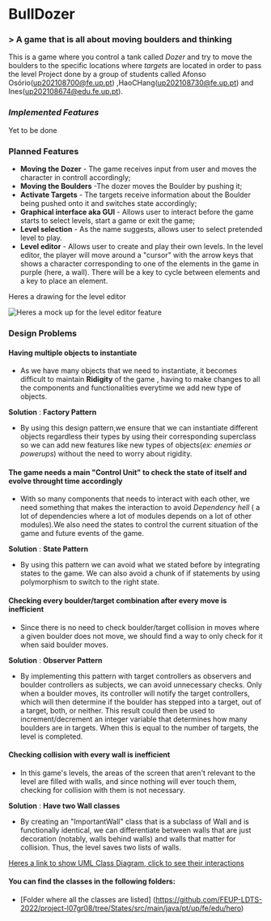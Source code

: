 # BullDozer
### > A game that is all about moving boulders and thinking

This is a game where you control a tank called _Dozer_ and try to move the boulders to the specific locations where _targets_ are located in order to pass the level
Project done by a group of students called Afonso Osório(up202108700@fe.up.pt) ,HaoCHang(up202108730@fe.up.pt) and Ines(up202108674@edu.fe.up.pt).

### _Implemented Features_
Yet to be done

### Planned Features
- **Moving the Dozer** - The game receives input from user and moves the character in controll accordingly;
- **Moving the Boulders** -The dozer moves the Boulder by pushing it;
- **Activate Targets** - The targets receive information about the Boulder being pushed onto it and switches state accordingly;
- **Graphical interface aka GUI** - Allows user to interact before the game starts to select levels, start a game or exit the game;
- **Level selection** - As the name suggests, allows user to select pretended level to play.
- **Level editor** - Allows user to create and play their own levels. In the level editor, the player will move around a "cursor" with the arrow keys that shows a character corresponding to one of the elements in the game in purple (here, a wall). There will be a key to cycle between elements and a key to place an element.

Heres a drawing for the level editor

![Heres a mock up for the level editor feature](https://cdn.discordapp.com/attachments/1030861260406935632/1045265120147820544/image.png)

### Design Problems

#### **Having multiple objects to instantiate**

- As we have many objects that we need to instantiate, it becomes difficult to maintain **Ridigity** of the game , having to make changes to all the components and functionalities everytime we add new type of objects.

**Solution** : **Factory Pattern**

- By using this design pattern,we ensure that we can instantiate different objects regardless their types by using their corresponding superclass so we can add new features like new types of objects(_ex: enemies or powerups_) without the need to worry about rigidity.

#### **The game needs a main "Control Unit" to check the state of itself and evolve throught time accordingly** 

- With so many components that needs to interact with each other, we need something that makes the interaction to avoid _Dependency hell_ ( a lot of dependencies where a lot of modules depends on a lot of other modules).We also need the states to control the current situation of the game and future events of the game.

**Solution** : **State Pattern**

- By using this pattern we can avoid what we stated before by integrating states to the game. We can also avoid a chunk of if statements by using polymorphism to switch to the right state.

#### **Checking every boulder/target combination after every move is inefficient**

- Since there is no need to check boulder/target collision in moves where a given boulder does not move, we should find a way to only check for it when said boulder moves.

**Solution** : **Observer Pattern**

- By implementing this pattern with target controllers as observers and boulder controllers as subjects, we can avoid unnecessary checks. Only when a boulder moves, its controller will notify the target controllers, which will then determine if the boulder has stepped into a target, out of a target, both, or neither. This result could then be used to increment/decrement an integer variable that determines how many boulders are in targets. When this is equal to the number of targets, the level is completed.

#### **Checking collision with every wall is inefficient**

- In this game's levels, the areas of the screen that aren't relevant to the level are filled with walls, and since nothing will ever touch them, checking for collision with them is not necessary.

**Solution** : **Have two Wall classes**

- By creating an "ImportantWall" class that is a subclass of Wall and is functionally identical, we can differentiate between walls that are just decoration (notably, walls behind walls) and walls that matter for collision. Thus, the level saves two lists of walls.

[Heres a link to show UML Class Diagram, click to see their interactions](https://viewer.diagrams.net/?tags=%7B%7D&highlight=0000ff&edit=_blank&layers=1&nav=1&title=LdtsUml.drawio#R7V1bc9s2Fv41nnEfpCF4FR9txXGztZu0dpx2XzqMBNtMKNGhqNjur1%2FwAooEjkSKAkAli8xO16IoiuL34eDcz4k1XbxcJsHT43U8x9GJacxfTqw3J6ZpTnyX%2FF925LU8Yth2ceQhCefFMbQ5cBP%2Bi8uDRnl0Hc7xqjhWHkrjOErDp1Xj07N4ucSztHEsSJL4ufnZ%2BzhqfutT8IC5AzezIOKPfgrn6WNxdGJ6m%2BO%2F4vDhkX4zcv3inUVATy6%2FevUYzOPn2iHr4sSaJnGcFn8tXqY4yp4efS6f3r1%2Biq6%2Bupf%2F%2BWP1Lfh4%2Ftvt73ej4mJv9%2FlI9RMSvEx7Xzq%2BstHt7eXycurNLu%2FW7nlofRuh8jF8D6J1%2BcDO43U0x0n5m9NX%2BiBXz%2BEiCpbk1fl9vExvyncQeT17DKP5VfAar7PbW6XB7Ct9df4YJ%2BG%2F5PwgKk8mbydpyRPTza4WRtE0juKEHFjG%2BRdsPnSTXYy8YZCjCV6Rj32gjwExh66Dl8aJV8EqLQ%2FM4igKnlbh5%2BqWF0HyEC7P4zSNF%2BVJHZ9yicZ3nKT4pcax8qlf4niB0%2BSVnFK%2Ba3klgcolhMxJeeB5Q0hET3qskdEtjwXlGniorr3BmfxRQr0H7HRV1GD%2FEK%2FCNIyX%2B%2BAeROHDkvw9I0%2BMMMY6zx5KSNbeWflGGj8dTI%2Bfigu21eSCZwNUcAEqmIY0LpgcF17IyxPrLPsk%2BfksIchPTXOgkvgrZhYusJYpSSJ8n26lyOopmIXLh6v8nDf25sif5SPIDsXks%2FdRLoIfw%2FkcLzN44zRIgwLLDLinmNxy%2Foicc%2FI%2F8tCmxtg5cciNT8lrtHlN%2FpednqTTeEl%2BSxDmSGNClGeckQXgwO611E4Cuoe6HTG3ZUE%2B4SB%2F1ZDLhNzpusylQW5xkHMoR2GOXoEyVZZQL4gXBKwIbzC9zSB%2FM0Ic7haPuwVgHAWfcVRtUdabpDiXwb4N3iZ%2Fw%2BUjTkKpsHt2N9iRezjsH%2F55cb94o%2BfVb86Hf2do%2Buv65XKEeNgfcPrX6S96ucvE3e%2B43C0Bm%2FqVuTy7v3n3zXs7WieP0fsv6AaNLB%2FC%2FW%2BNu1zckdkReFsW8PTCNeDxt3UQrU6p9NxQ4JzY4TjgNX5Ng0Np4CqkAXjPFk%2BDW2LlYH7Na7O%2BpymHGKseIZMH3QZAd0xZoPNq%2Facg%2B5iGXBDkEw5zwJSbSMIclPf0Bnbp9Xg5P8s8qeTV5yjOQDgnh0rgkFu8fBtmX5w%2Fvsd0QSFO4vVyjuflG%2FglTP%2FK%2FiYCtnj1d%2B2dNy%2F1F69bsdjJ3VW8TmZ41w8uPZZ43vD7bsXMGNu2YzVgG3lou3hOcBSk4fem9xiCrfzGD3GuSdGv81GTIRZj0BW%2Fr%2FxQ3VvLXscYI8ud2ETMOKZr%2Bn7jso45Nmr%2FbMdpfkuay%2Fod3%2FIK%2Frz4%2Fn6FG5%2FIOVk91P52CL8dnUzNk7PzG5x8Dwne5MU5oYobZYLmc0L%2Beih26PIIPXAVZJ7GJT1O7uXz5lyG9jUayxIIPiMQRtDGjyB5IGDjBx%2B0wz3oa7xc6y1A3K5vc5ADmMva90HM%2BS1gngTPp5cf3210%2FbuYXEIr%2BpQMO9fOQY5cCHlTgHtneffP7MvEfT9Ft97sbWrdf%2FvyeeTzez3ZFulqJk%2FkMX6Il0F0sTnKbOmbc67i3EeXracvOE1fy1UdrNO4qRNQLYD%2B%2FXdDI4C1APLgk9dCdSDbFT1QfBJZiB7YfDh%2F1fj0B5yE5KllcaYeK7yuV8CesnKjLrbOHZoK3TRbFZDOmsRhHj6bW%2F0XEV7gbO1oqS9I6lfRt11hO6UyH%2FEb%2FdYIrhbz8Io5SjkP3rJtblvkd%2B%2Fwc5asUejD5cGtKrEWAL3VPiZwP3JQRx%2BfNFXf5kVArvfhSvxPtQq4p2yoFtpRBvNhrZXP5bkMFpgKBi0BZEkAC4ryKVUCHH5b0JZfL8tPSA6PUpXA5Zf9m%2FhfnNyFet0LXfeI0f1Hpj8ZeN27W9Z9TgC97e%2B%2F%2Ft0fcP3z2l8W7NPLX%2FDyN2mw6IiW%2FxaHbxHs1at%2F79V%2F1I5f%2BJahuo2sbEOvf8Hr32bjPdbw8R4%2BzyNf%2F1XljhYBe4sArzMxjkYE8CmeRYqXFgGCRYBrHp0FQKvFOMs%2FDrQK0Gf9%2B51ZcSzr3%2BMdABzK4jK%2FaPwWjQ3DO2nGbyfOifT4bT0su9Mb3hqWlZD0hRyHVRJMxuvfNe8LOS4baGCrQLckdxGgg9faaeUi2uemLaPl3rhPTPb9hN38BPmjuG%2Bh2WYe7x%2FZtTToprWN%2FPsxdR8COtCeIYiTyBPGSZvdALlLbeGkMEA7VK%2F99IC6Php7njeZuObE9kz6CH4GePkclkPgFZOmfFA2kXtk3GEz10eILT3rzJZ2uSKbLbznU50waEe%2Bhx4iE3mLXdyI1Sc6I29xrhDVyO9X7PAjyImu1QyK2OIgFmK270R3RZa7lGq28G6yH50t%2FnGxxfUZiKvC573Zwl1KNVsmvIqZVU5MY2K7xlGkHWpt7O3uUBtxIXUwmQ7qiCTNoTbhVdBVip9Os1SqwqFG%2FpuGC6z9avv41apVdZBfDWKCNL%2Baz%2FvVMhJoQSBBEHBC3wLkgFLHus9HVTL0ycNOsQZeWD0F6%2BQE%2BmZUfRfruFOdTnw9Bd2Smh1Tiiza018Kib8jr1bLfXgZHSL3QQZIk%2FvI4AU%2FYcBG7lMW1HeCouzijDyNYGvRhabGgdSgwn5AasDGgd4VhO4KDpdpC2gDPrQryKqtQAZvFlQZFrk8oMkWhSAoau21HOgiBzaL6iDbAOIDdfRI4APve%2B64R2hqSKWGDWTkgNSQt0fwKZkczuLzMUpvJM3GQGPkV%2BkZarIxnsOX9L%2Fma3z3993tP2f%2FMd%2B%2BuUuIIXeyt6dSVDYG53hmKzC7OiW5C1WtXBT5JJEh1oW9H8hH4mVm26eLg5O9kHQ0ed%2FC%2Fx2awhanOzSaaL%2F8O8VhaP%2B4QkUWl3%2FQE%2FZWaSAddlMvYm7t9U09Gn4R75dLIkxpMxBi1DZHQRLtENrYiM0%2FsXynH1mQgcae41f%2FaDbI5sLW2PcU88fl6XLkHbhGhH1mnXzZgYkln33texbQggvuAUpDQuJ6cMGUI3Qb%2B7V%2FTpNxtm2rpRuVTj9PSot%2FXDvbiA1M9c5%2F4uSe3TGPXxxZeN%2FldRAui4wGhjTaZ913oBPXDhQa7gWFsOWFMk1eqclxOdW5K3t5IasF9OMUhSGTT5Fd4TQPVJ3m%2F9UckMwBIFqpmAOWM6RSaoxt362pE8S2Mej7W1RT8kJ2d1cauKnrlsbHr9exh23XjV8W6ZfzP6fvv41sKZrlvsV5jt80bhxvp7LBno7KuU9d7W7m%2FGZVHvBtztjxNu3nzca1JsbYcu3Nu1Y%2F%2FYnc4tio697NG7bdMbKtjS3IbKaydStrGLtvS9RnY65tMd5qS9NuLE3D9AdfmlQQtgeVFFl9vI%2Fac8aWzXHx4ACErdrdBfSRfRvM0jh%2Fah%2BCtJitwBBbwRwFxBpLYEK4rEEKsI%2BBe1LX8fdcFyEEpG12tRUlyIrihykB%2BENtVUVYUSD%2B%2FErR%2FbU59HeunKNsoQtPS%2BSwXmVSuIAbGJynLScJLOg8IlfWikd8As%2B7RfYkgmWq56iJFPfsOAVkdnWaSZujZvL7fdlNVYMuKLvXPT7Q90uvEhb9dZFfN98yM8xtM%2BHEJu3t2ga7TtYbEUMfMY6HTVqMjMQ%2Bg3ECcNp%2FX0sMIbZwuXWCntCZeTAcKht89afSzvE0Q2QcmEyKEDL60sRkgjt%2BR5YIYwBvhOxiwE%2BZa8SOXO0PZuuVZKMptomV2uD9zqGtR0IVi1UrUd%2B8tHYRIpsrP3JHrJ0TyY%2BEK%2Fwk555UGVqqAFOgynLU7oYL9UXM8DJXLrd4Iw6zb34qYwa57riZDIaAkYAm2MLEEBD4hanAx%2F4%2FFTdzRsmnHVbtC%2BmgknVZrUrgW%2BYLSn4tv1cjLgNxqBJdKeJ0c6khXuwvqxPqnL4KVyktOi0awldlp9nIdUOzQjQrPL72VDEreE9BtjuGqzBeZp5rmByFT1tTQyY1qgYCbdxg27GK4wZvdXakhCaDaDJYHckgT1DwDqVyaAzMh2qijJYSUonhdrQd5GmSHZoXRGEOXwFzaVjkdtf%2BGC8IWnlKXAnqbZ4AN0Ic8BYPvAWAHAWfcVTlZ1hvkuJcBvw2fJsEDpePOAnl4j7paEHICnnbfABshdNy1etyAdnL3h98PwC6nmbtbOq64%2BmequQv%2BSMjd2yhjQdG00YcbareZ8PRht8tCG0KtmiSHAdJ7KGdUw64txQeidXpbWevhaaKbKrQcUmDUQUYZRauqBbCp1%2Bex3GEA52HK54JwFxDxUzgDdRwlW0cLA00ByRxwDKHVkqBYV%2FhqtgTtDBQSAQgIVsxEcDmq4WauSGA9l8qY4Q3tE4JjP562OiUMCeYGJhmhWBW2LT%2BdzhW8HkPD5UXaxstNn5vTQxJxDCH1ib9Ld2aG%2B4tvZMMQA1naCXTB2VGXvJTYwRcAqThPxR%2BoPJHLfxQ99arIMt%2BXOajvhjEde5k%2FhjE5E56TLG%2FzVcMmVDhp%2BWa0tjAux1WswSTBUYlwU3xUgfAu5T%2Bou6c2JFKCRb%2FyhMIHaozdARcOPBQRiUEvLSib8Q7GeZJ8Dx9DJJgltb8z2SdVAezv8lDWic6RC5ZMECZMYoFA29EkL0gSHGxJZze4mQRLoNIU0EyFaBkGVlUAPtP8bnXURzMb76tyY%2BtGQ1nn24pJ94SnY08qPvwYZ0EuRDRCoQcclQqXCs7BOwkIDuAHOxcTFAunBYKgzktSzTIw9tEtXdxphwpRd%2FX5BFPHqh2CyIPPU84eXj74wGnvxNgz2Z5D6KSA2fT23fvf9cMEM8AyCOhdHMBHBKZHtqIfWc%2FXjejUmSRGkOrG4BTImNE4aPUlBiAErQfx3CU4J0UGSVuCbRdGKGT6CSSwwGiXWrJwXsyZhEOdB6%2FfOwnQDhLLfaAk0JjrwJ7C%2BhUqxh7PpSZ4PsErx41%2BtLRt4YPXChtYtijkVCt8aHts40PJwqmFdd7E%2B0Gvn3yGG0xNURjuwktEj907OLEYS6kuGcRArqtXhQ91e%2Fe4WecnK%2FDou6Y4bFuvtq3XxE3NxX0eRmA5ELSWhNA4%2BzKBN%2BCBtTtlR8JsyN6C2vZwsz9lVdgB4N4IG8HM3mrluZiVTzI9ZjaIU0E4USAQvGKiQAm%2FBcJ3MX6p0woj2kqyKEC1NFIMRXA1N0yabvJhZOsCKh2XPNBOB%2FANkZqCUF9r0NN3KrbLbXxW%2B0Tt8xJzVIiFo%2B921iSP3CLyvl2Y4fqZ7IHbiHDZ7RTi1U6Ow8JN1nbxvKY%2B9li3Ow7oo%2B%2F6WzOYZPntSl6wmwni2%2B%2BQPfBsuBpa92CTmMWaFJ5rEVl%2B7xFBU6wQZa0bEaLdwYROhiLeI514kjbvlitLPGTq%2BRti3wLWA5nnbYsHHhoyK%2FStGWb96BlkeDSi7Y6vfz47he94IXjDqQjK17w1G3XNIyuMwFfM4iuC4HfphBoQhxKCCApWTEhXD78l0mCUgLo8J9M9KGsY9XyYKAZZr5vNU1i5FUHBpxhVm2MXaeYkRuvwn9UyDvbQT3Q0vUnrNFAHV17G7oGF8RjbeYjmGGGgBEFu%2Bj5U46w4kC33J7eDe5KzqQb5sLwBAYQaDx744kMNqTPXUo6oLwhcQigfR2mPwcRbHY59ieC7flkj938myimhanXebu07Q6v3VNw7%2B%2BVNrd8k1yvNNWZFIdnyjAL%2Fbsma7qkozl1GYWESqgOOWflgmqdpdo146wz27saHMu7f2ZfJu77Kbr1Zm9T6%2F7bl8%2FV7xsEZwKZYTWw9r0WtIF42jYGGIoZQC33OgOMj1%2BvYw%2Fbrhu%2FLNIv539O338bUdkrOw7H5QWa8gbeguQSO%2FXyh9x0bG5Met%2BBt67VdiXJaPIpHBpNs68K0c4LyWjybsZD0FQ7kRaUv%2BZxUcVhJ8nafdO7B1%2F4HYYJ%2FewLX9zccttvu5JkNPdzMP8AC%2F%2B4mOI47Lpnla5jZApciebxzFBpHNj1VLssRDHZSau%2BdoCCHD2aStYe8KDdN2XbBpbrjJ26Q6pBtYk9RhPTqP6ZnRgsjHe8iJrGBLI4ivYrItJZcOWD7F5YZDAmow2MDYCz4JC5nYOHNdPhzUidD9ESEd%2B9ro4yIQ7GvkN8SufDiYZdYTocjDofxFql%2BOn0Mlhgsizyls7TW7Jh%2F6JXvQT4VWbFwfiD1UI0KU5nxCnkgsqEOJgLgHmq0AjpE4lCY6OoEqo1RmitMBLbFwG0QnxFtoXp2mOax1YlQvju2NsYFIbVvKigcKmNDPZrPYaBh0VLQYpavJJCTIEUa1NFpqlicykWnU0VOpZQuLCyeMVFb1R9NqpqSf04pgqtaNWmSn9TZX%2FYFZoqO%2FdUdiYVdVfl%2Bmrde6UFgWRB0NV6EdEHB6YE2Pai2fqEtjbQbJDMhq5FvNLYgExgcPoWZ4Yu72E0Y0MaL5A5tJPDAtsk6cq%2FYeQEsgfXH%2FfLlhNW%2BWV7dtNXgUz5voqu5Vz0%2FKonh%2Blvh%2BlAt0UVaNr0Y%2BwZuR%2BZ1ti1a84O02Ou7NnjyWRzQreWJvz30D7BVBn2m9cRUggGk5VPH8u7uek4rRrnx4gL1FZkbfV%2BsPko4iQYnyi2IPtDc8KB1nL22sjczsw4Gj9IhwQz7QcRDfvQIVugcU219jMAdO9yyet%2B8KAt0MmkYsCf78j3awpIpsDgsVqgi1FFgY9PGn%2FJ%2BCttXwITgI%2BBVAR4Ez8vWQro8ZlyiGDxDX8VE4F3bmmn5yBUcPlWv4qpoNKvxT%2FHru2HQOd9%2BUx6e6tcb%2FvDP7TJrsV6AJzebUu4tBmnY6Ewfym2rBEpc0kBnU%2Bu8XK9pYm4Hj3St0LAZPNuPCiUYgMihtqowkUM0N2E756poyZtu4vTnQw7nE0Q8tI2F0dwGXN9tpV70kzhNKoDahri7aT6kVQ7ityFuEu5NiMwJNc7Orz%2F%2Bm0wS%2BP8eZKLP8ZEQXWDRbbMl59XT5BIafLp%2BTFM8Q1Z%2F9m7z0nw1CSfLBk94ZoGQd4hBNBCxER0b%2FLH1%2Bun%2B4%2FxP39%2F%2FMu%2F%2BO3Cu1qNeOdQmSJrfAhSslqWx%2Fkk2WpeIiOBJ2lKepJg9xigGo6oOfsoODrctjcNGAUZmrZWzZxvbnwCHO4gDfi8w2z7CfGqMqivQvLwysyRG%2FLW8qFKH9F%2BlyZLdi60g7QhmBSSOMHHYGbrJPuVF8viRgtiFNtufoKhWSCaBVAkTikLOqjEOv4qGHRgwhoIuqzdgNdcl2QZ58teh13krnco6qZ0vSNet35K8PcwXq82BNDQS4AeDLipxZ53ehILuYAds5t%2BWTpNdUFNBrFkgIJuasnAu0HD1Q2O8CzF8610OI%2FjCAe8%2Fa35cCAfoMibUj4AlSdEOPy%2BXnzGyUVhLNaUA%2BpU0xwQyAGo%2FEgtB3ibMKtPrJmFNQronUGOXwANrSICdemEBXRrIBJBywG5DKCRjOHkAK8b5Ek42muscKSs1bno0BPgKAC7v%2FI0OJtlnpaN2%2FhiuV5oAbBbAFSrSXhZhiVNAHRIw9JuQdGwu4DcVzpY1gCrjH8ny7lY99o7KHnhe11FvrSRkgYfKsyyoz4FUaTRl4y%2BP%2Fg8WQOeJ3ubp9Jo%2FCXjj8yOG4BEAvCxoYwA5%2FE6mm8a0mgGyGKArbAWYwsDeOs%2FwffEVnrU6MtG31NYfrEFfV7xz9Z%2FUZWv8Zds9nXtyiARf97kn0XxCmvsZWOvshXDFuz51IBZhANu3Rf5gPx%2FNSdEc6JrnwZ5oQDe7aN0qI81qU%2F8RGPD6jffdVN%2BoWKqD7i8qHHXWkaIyi1Y%2FcxXmAK8T4jnhIROY45pnTQ7jSGrDUWxJTU7g2OdqzyzUVS0qpW69ncZ%2BgfW2LhG87t6TyX3mMo9u%2BM8sc2FhFZxwmAA5Q1EPu9b4qBrOHcx2GYCU1BRS6W5NnqHUSqKl0m8k3KTu3SFv%2BOoeFHTXHTiUiclxRJRxwCyQZ6OwvssGTJczMM0TjQZ5JMBUFgVk4H3X27I8Mc61CJBAQuA%2BgbFLOBzGWu7glYNRKkGrt9XNRDRQR2Gnk9h3AiAt2GySt%2BED1oM9BADIuZBqhUDQJPBDRdu8CxezjUZFJFhcM0AaDdYI0MmuTUN5NNgcNUAaDq4ocE52ZE1C%2BSzoPIMDEeD%2Fbyaba2A9lOwjqQdj8O0X%2BvtKpwYLRcS14oHBnO%2FpoGtfZ2q8INt%2B7XwgzE2kL07%2FCA0jLDTGjsWDjG9Tpy%2BUzBaySibQ7xL8f9OILSu474CoWLJwWCSl0kcp%2FXTk%2BDpsRh8ZF38Dw%3D%3D)

#### You can find the classes in the following folders:

- [Folder where all the classes are listed] (https://github.com/FEUP-LDTS-2022/project-l07gr08/tree/States/src/main/java/pt/up/fe/edu/hero)


 
